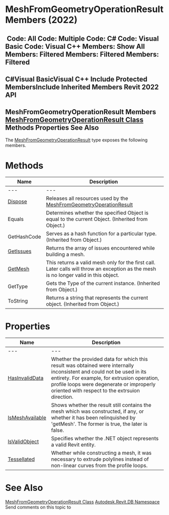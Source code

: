 # MeshFromGeometryOperationResult Members (2022)

﻿
 Code: All Code: Multiple Code: C# Code: Visual Basic Code: Visual C++  Members: Show All Members: Filtered Members: Filtered Members: Filtered   
---  
C#Visual BasicVisual C++
Include Protected MembersInclude Inherited Members
Revit 2022 API  
---  
MeshFromGeometryOperationResult Members  
[MeshFromGeometryOperationResult Class](acca9a2a-6d1d-efd3-3838-218e2a94f52a.md "MeshFromGeometryOperationResult Class") Methods Properties See Also  
---  
The [MeshFromGeometryOperationResult](acca9a2a-6d1d-efd3-3838-218e2a94f52a.md "MeshFromGeometryOperationResult Class") type exposes the following members.
# Methods
| Name | Description |
| --- | --- |
| --- | --- | --- |
| [Dispose](1232a220-124f-f1ed-adcf-9234bf17e2ed.md "Dispose Method") | Releases all resources used by the [MeshFromGeometryOperationResult](acca9a2a-6d1d-efd3-3838-218e2a94f52a.md "MeshFromGeometryOperationResult Class") |
| Equals | Determines whether the specified Object is equal to the current Object. (Inherited from Object.) |
| GetHashCode | Serves as a hash function for a particular type.  (Inherited from Object.) |
| [GetIssues](0a0dded2-d7d7-9d7e-424d-ffb09051a690.md "GetIssues Method") | Returns the array of issues encountered while building a mesh. |
| [GetMesh](bd2901fe-9510-612a-f383-cb8caaee62ed.md "GetMesh Method") | This returns a valid mesh only for the first call. Later calls will throw an exception as the mesh is no longer valid in this object. |
| GetType | Gets the Type of the current instance. (Inherited from Object.) |
| ToString | Returns a string that represents the current object. (Inherited from Object.) |

# Properties
| Name | Description |
| --- | --- |
| --- | --- | --- |
| [HasInvalidData](2ceba862-dbcf-348e-4aec-9e676a093d60.md "HasInvalidData Property") | Whether the provided data for which this result was obtained were internally inconsistent and could not be used in its entirety. For example, for extrusion operation, profile loops were degenerate or improperly oriented with respect to the extrsuion direction. |
| [IsMeshAvailable](9d587518-ed0c-5199-47b3-2f3c0fa69cb8.md "IsMeshAvailable Property") | Shows whether the result still contains the mesh which was constructed, if any, or whether it has been relinquished by 'getMesh'. The former is true, the later is false. |
| [IsValidObject](fff8becb-ceed-55e1-3977-8ea49762b48b.md "IsValidObject Property") | Specifies whether the .NET object represents a valid Revit entity. |
| [Tessellated](30d4e459-7217-20bd-9192-b5253ea78792.md "Tessellated Property") | Whether while constructing a mesh, it was necessary to extrude polylines instead of non-linear curves from the profile loops. |

# See Also
[MeshFromGeometryOperationResult Class](acca9a2a-6d1d-efd3-3838-218e2a94f52a.md "MeshFromGeometryOperationResult Class")
[Autodesk.Revit.DB Namespace](87546ba7-461b-c646-cbb1-2cb8f5bff8b2.md "Autodesk.Revit.DB Namespace")
Send comments on this topic to 